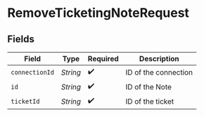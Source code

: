 # RemoveTicketingNoteRequest


## Fields

| Field                | Type                 | Required             | Description          |
| -------------------- | -------------------- | -------------------- | -------------------- |
| `connectionId`       | *String*             | :heavy_check_mark:   | ID of the connection |
| `id`                 | *String*             | :heavy_check_mark:   | ID of the Note       |
| `ticketId`           | *String*             | :heavy_check_mark:   | ID of the ticket     |